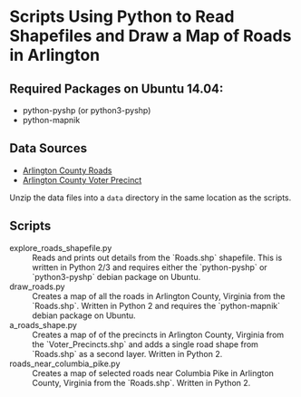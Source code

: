 # Scripts Using Python to Read Shapefiles and Draw a Map of Roads in Arlington

## Required Packages on Ubuntu 14.04:

* python-pyshp (or python3-pyshp)
* python-mapnik

## Data Sources

* [Arlington County Roads](http://gisdata.arlgis.opendata.arcgis.com/datasets/add6458ac5b241368d459fce8e53cfe9_10)
* [Arlington County Voter Precinct](http://gisdata.arlgis.opendata.arcgis.com/datasets/1ec04543da0546d38b63d8fd8e1019d5_17)

Unzip the data files into a `data` directory in the same location as the
scripts.

## Scripts

<dl>
  <dt>explore_roads_shapefile.py</dt>
  <dd>
  Reads and prints out details from the `Roads.shp` shapefile.
  This is written in Python 2/3 and requires either the `python-pyshp` or
  `python3-pyshp` debian package on Ubuntu.
  </dd>

  <dt>draw_roads.py</dt>
  <dd>
  Creates a map of all the roads in Arlington County, Virginia from the
  `Roads.shp`. Written in Python 2 and requires the `python-mapnik` debian
  package on Ubuntu.
  </dd>

  <dt>a_roads_shape.py</dt>
  <dd>
  Creates a map of of the precincts in Arlington County, Virginia from the
  `Voter_Precincts.shp` and adds a single road shape from `Roads.shp` as a
  second layer. Written in Python 2.
  </dd>

  <dt>roads_near_columbia_pike.py</dt>
  <dd>
  Creates a map of selected roads near Columbia Pike in Arlington County,
  Virginia from the `Roads.shp`. Written in Python 2.
  </dd>
</dl>
